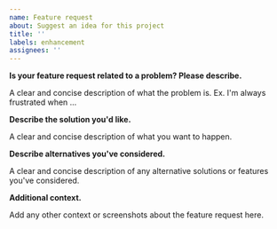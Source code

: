 ```yaml
---
name: Feature request
about: Suggest an idea for this project
title: ''
labels: enhancement
assignees: ''
---
```


**Is your feature request related to a problem? Please describe.**

A clear and concise description of what the problem is. Ex. I'm always frustrated when ...

**Describe the solution you'd like.**

A clear and concise description of what you want to happen.

**Describe alternatives you've considered.**

A clear and concise description of any alternative solutions or features you've considered.

**Additional context.**

Add any other context or screenshots about the feature request here.
